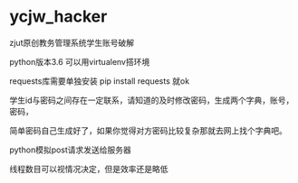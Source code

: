 # ycjw_hacker
zjut原创教务管理系统学生账号破解

python版本3.6 可以用virtualenv搭环境

requests库需要单独安装 pip install requests 就ok

学生id与密码之间存在一定联系，请知道的及时修改密码，生成两个字典，账号，密码，

简单密码自己生成好了，如果你觉得对方密码比较复杂那就去网上找个字典吧。

python模拟post请求发送给服务器

线程数目可以视情况决定，但是效率还是略低
